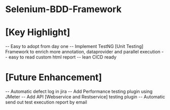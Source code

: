 # Selenium-BDD-Framework

# [Key Highlight]
-- Easy to adopt from day one
-- Implement TestNG [Unit Testing] Framework to enrich more annotation, dataprovider and parallel execution
-- easy to read custom html report
-- lean CICD ready

# [Future Enhancement]
-- Automatic defect log in jira
-- Add Performance testing plugin using JMeter
-- Add API [Webservice and Restservice] testing plugin
-- Automatic send out test execution report by email
